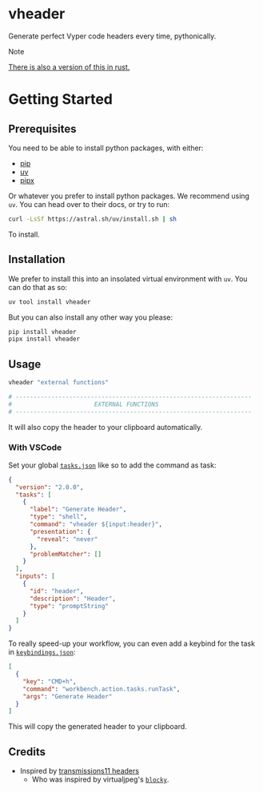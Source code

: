 # vheader

Generate perfect Vyper code headers every time, pythonically.

> [!NOTE]  
> [There is also a version of this in rust.](https://github.com/PatrickAlphaC/vheader)


# Getting Started 

## Prerequisites

You need to be able to install python packages, with either:
- [pip](https://pypi.org/project/pip/)
- [uv](https://docs.astral.sh/)
- [pipx](https://github.com/pypa/pipx)

Or whatever you prefer to install python packages. We recommend using `uv`. You can head over to their docs, or try to run:

```bash
curl -LsSf https://astral.sh/uv/install.sh | sh
```

To install. 

## Installation

We prefer to install this into an insolated virtual environment with `uv`. You can do that as so:

```bash
uv tool install vheader
```

But you can also install any other way you please:

```bash
pip install vheader
pipx install vheader
```

## Usage

```sh
vheader "external functions"
```

```python
# ------------------------------------------------------------------
#                       EXTERNAL FUNCTIONS
# ------------------------------------------------------------------
```

It will also copy the header to your clipboard automatically.

### With VSCode

Set your global [`tasks.json`](https://stackoverflow.com/questions/41046494/making-global-tasks-in-vs-code) like so to add the command as task:

```json
{
  "version": "2.0.0",
  "tasks": [
    {
      "label": "Generate Header",
      "type": "shell",
      "command": "vheader ${input:header}",
      "presentation": {
        "reveal": "never"
      },
      "problemMatcher": []
    }
  ],
  "inputs": [
    {
      "id": "header",
      "description": "Header",
      "type": "promptString"
    }
  ]
}
```

To really speed-up your workflow, you can even add a keybind for the task in [`keybindings.json`](https://code.visualstudio.com/docs/getstarted/keybindings):

```json
[
  {
    "key": "CMD+h",
    "command": "workbench.action.tasks.runTask",
    "args": "Generate Header"
  }
]
```

This will copy the generated header to your clipboard.

## Credits

- Inspired by [transmissions11 headers](https://github.com/transmissions11/headers)
  - Who was inspired by virtualjpeg's [`blocky`](https://github.com/virtualjpeg/blocky).
